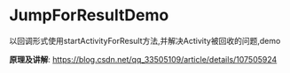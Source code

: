# JumpForResultDemo

以回调形式使用startActivityForResult方法,并解决Activity被回收的问题,demo

<b>原理及讲解</b>: https://blog.csdn.net/qq_33505109/article/details/107505924
